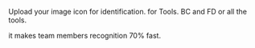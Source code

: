 Upload your image icon for identification. for Tools. BC and FD or all the tools. 

it makes team members recognition 70% fast. 
